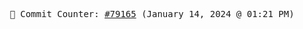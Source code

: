 <p align="center">
    <samp>
        📮 Commit Counter: <a href="https://github.com/Javascript-void0/Javascript-void0/commits/main">#79165</a> (January 14, 2024 @ 01:21 PM)
    </samp>
</p>